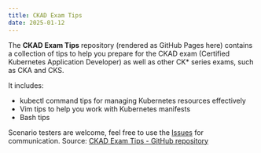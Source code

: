 ```yaml
---
title: CKAD Exam Tips
date: 2025-01-12
---
```

The **CKAD Exam Tips** repository (rendered as GitHub Pages here) contains a collection of tips to help you prepare for the CKAD exam (Certified Kubernetes Application Developer) as well as other CK* series exams, such as CKA and CKS.

It includes:

- kubectl command tips for managing Kubernetes resources effectively
- Vim tips to help you work with Kubernetes manifests
- Bash tips

Scenario testers are welcome, feel free to use the [Issues](https://github.com/miroberes/CKAD-Exam-Tips/issues) for communication.
Source: [CKAD Exam Tips - GitHub repository](https://github.com/miroberes/CKAD-Exam-Tips) 